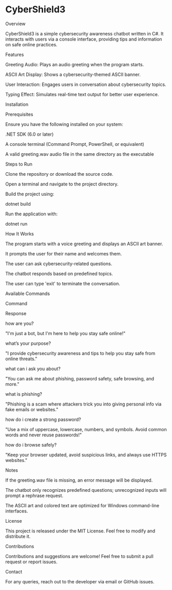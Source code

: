 # CyberShield3
Overview

CyberShield3 is a simple cybersecurity awareness chatbot written in C#. It interacts with users via a console interface, providing tips and information on safe online practices.

Features

Greeting Audio: Plays an audio greeting when the program starts.

ASCII Art Display: Shows a cybersecurity-themed ASCII banner.

User Interaction: Engages users in conversation about cybersecurity topics.

Typing Effect: Simulates real-time text output for better user experience.

Installation

Prerequisites

Ensure you have the following installed on your system:

.NET SDK (6.0 or later)

A console terminal (Command Prompt, PowerShell, or equivalent)

A valid greeting.wav audio file in the same directory as the executable

Steps to Run

Clone the repository or download the source code.

Open a terminal and navigate to the project directory.

Build the project using:

dotnet build

Run the application with:

dotnet run

How It Works

The program starts with a voice greeting and displays an ASCII art banner.

It prompts the user for their name and welcomes them.

The user can ask cybersecurity-related questions.

The chatbot responds based on predefined topics.

The user can type 'exit' to terminate the conversation.

Available Commands

Command

Response

how are you?

"I'm just a bot, but I'm here to help you stay safe online!"

what’s your purpose?

"I provide cybersecurity awareness and tips to help you stay safe from online threats."

what can i ask you about?

"You can ask me about phishing, password safety, safe browsing, and more."

what is phishing?

"Phishing is a scam where attackers trick you into giving personal info via fake emails or websites."

how do i create a strong password?

"Use a mix of uppercase, lowercase, numbers, and symbols. Avoid common words and never reuse passwords!"

how do i browse safely?

"Keep your browser updated, avoid suspicious links, and always use HTTPS websites."

Notes

If the greeting.wav file is missing, an error message will be displayed.

The chatbot only recognizes predefined questions; unrecognized inputs will prompt a rephrase request.

The ASCII art and colored text are optimized for Windows command-line interfaces.

License

This project is released under the MIT License. Feel free to modify and distribute it.

Contributions

Contributions and suggestions are welcome! Feel free to submit a pull request or report issues.

Contact

For any queries, reach out to the developer via email or GitHub issues.

